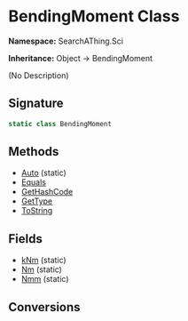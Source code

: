 # BendingMoment Class
**Namespace:** SearchAThing.Sci

**Inheritance:** Object → BendingMoment

(No Description)

## Signature
```csharp
static class BendingMoment
```
## Methods
- [Auto](BendingMoment/Auto.md) (static)
- [Equals](BendingMoment/Equals.md)
- [GetHashCode](BendingMoment/GetHashCode.md)
- [GetType](BendingMoment/GetType.md)
- [ToString](BendingMoment/ToString.md)
## Fields
- [kNm](BendingMoment/kNm.md) (static)
- [Nm](BendingMoment/Nm.md) (static)
- [Nmm](BendingMoment/Nmm.md) (static)
## Conversions
